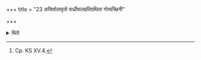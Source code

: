 +++
title = "23 असिर्वालावृतो वार्ध्रीवालप्रतिग्रथिता गोव्यच्छिनी"

+++

<details><summary>थिते</summary>

23. Or ā sword covered with tail-hair, a cord tied with leather and tail-hair for the sake of killing the cow or a fabric with cord-fringes or a male calf (form the sacrificial gifts).[^1]   

[^1]: Cp. KS XV.4. 

</details>
